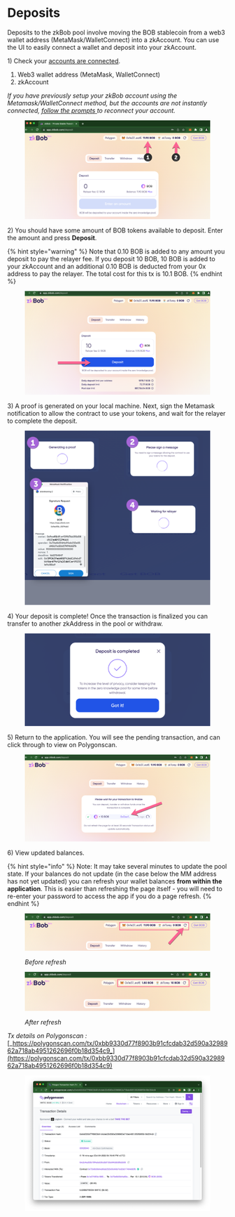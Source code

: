 # Deposits

Deposits to the zkBob pool involve moving the BOB stablecoin from a web3 wallet address (MetaMask/WalletConnect) into a zkAccount. You can use the UI to easily connect a wallet and deposit into your zkAccount.

1\) Check your [accounts are connected](account-creation/).

1. Web3 wallet address (MetaMask, WalletConnect)
2. zkAccount

_If you have previously setup your zkBob account using the Metamask/WalletConnect method, but the accounts are not instantly connected,_ [_follow the prompts_ ](account-creation/#metamask-walletconnect-already-connected)_to reconnect your account._

<figure><img src="../.gitbook/assets/dep1.png" alt=""><figcaption></figcaption></figure>

2\) You should have some amount of BOB tokens available to deposit. Enter the amount and press **Deposit**.&#x20;

{% hint style="warning" %}
Note that 0.10 BOB is added to any amount you deposit to pay the relayer fee. If you deposit 10 BOB, 10 BOB is added to your zkAccount and an additional 0.10 BOB is deducted from your 0x address to pay the relayer. The total cost for this tx is 10.1 BOB.
{% endhint %}

<figure><img src="../.gitbook/assets/deposit-2 (1).png" alt=""><figcaption></figcaption></figure>

3\) A proof is generated on your local machine. Next, sign the Metamask notification to allow the contract to use your tokens, and wait for the relayer to complete the deposit.

<figure><img src="../.gitbook/assets/zk-dep-3 (1).png" alt=""><figcaption></figcaption></figure>

4\) Your deposit is complete! Once the transaction is finalized you can transfer to another zkAddress in the pool or withdraw.&#x20;

<figure><img src="../.gitbook/assets/modal-1.png" alt=""><figcaption></figcaption></figure>

5\) Return to the application. You will see the pending transaction, and can click through to view on Polygonscan.

<figure><img src="../.gitbook/assets/tx-3.png" alt=""><figcaption></figcaption></figure>

6\) View updated balances.

{% hint style="info" %}
Note: It may take several minutes to update the pool state. If your balances do not update (in the case below the MM address has not yet updated) you can refresh your wallet balances **from within the application**. This is easier than refreshing the page itself -  you will need to re-enter your password to access the app if you do a page refresh.
{% endhint %}

<figure><img src="../.gitbook/assets/before-1.png" alt=""><figcaption><p><em>Before refresh</em></p></figcaption></figure>

<figure><img src="../.gitbook/assets/after.png" alt=""><figcaption><p><em>After refresh</em></p></figcaption></figure>

_Tx details on Polygonscan :_ [_https://polygonscan.com/tx/0xbb9330d77f8903b91cfcdab32d590a3298962a718ab4951262696f0b18d354c9_](https://polygonscan.com/tx/0xbb9330d77f8903b91cfcdab32d590a3298962a718ab4951262696f0b18d354c9)

<figure><img src="../.gitbook/assets/polygonscan.png" alt=""><figcaption></figcaption></figure>





